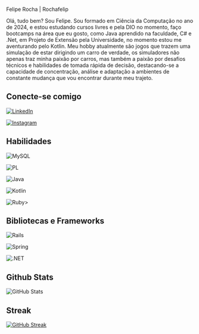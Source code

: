 
 Felipe Rocha | Rochafelip

Olá, tudo bem? Sou Felipe.
Sou formado em Ciência da Computação no ano de 2024, e estou estudando cursos livres e pela DIO no momento, faço bootcamps na área que eu gosto, como Java aprendido na faculdade, C# e .Net, em Projeto de Extensão pela Universidade, no momento estou me aventurando pelo Kotlin. 
Meu hobby atualmente são jogos que trazem uma simulação de estar dirigindo um carro de verdade, os simuladores não apenas traz minha paixão por carros, mas também a paixão por desafios técnicos e habilidades de tomada rápida de decisão, destacando-se a capacidade de concentração, análise e adaptação a ambientes de constante mudança que vou encontrar durante meu trajeto.


## Conecte-se comigo
[![LinkedIn](https://img.shields.io/badge/LinkedIn-2b0005?style=for-the-badge&logo=linkedin&logoColor=0E76A8)](https://www.linkedin.com/in/feliperochafrs/)

[![Instagram](https://img.shields.io/badge/Instagram-2b0005?style=for-the-badge&logo=instagram)](https://www.instagram.com/rochaf.r/)


## Habilidades

![MySQL](https://img.shields.io/badge/MySQL-00000F?style=for-the-badge&logo=mysql&logoColor=white)

![PL](https://img.shields.io/badge/PL%2FSQL-FFFFFF?style=for-the-badge&logo=oracle&logoColor=FF0000&labelColor=FFFFFF&color=FF0000)

![Java](https://img.shields.io/badge/java-%23ED8B00.svg?style=for-the-badge&logo=openjdk&logoColor=white)

![Kotlin](https://img.shields.io/badge/Kotlin-0095D5?&style=for-the-badge&logo=kotlin&logoColor=white)

![Ruby](https://img.shields.io/badge/Ruby-CC342D?style=for-the-badge&logo=ruby&logoColor=white)>

## Bibliotecas e Frameworks

![Rails](https://img.shields.io/badge/rails-%23CC0000.svg?style=for-the-badge&logo=ruby-on-rails&logoColor=white)

![Spring](https://img.shields.io/badge/spring-%236DB33F.svg?style=for-the-badge&logo=spring&logoColor=white)

![.NET](https://img.shields.io/badge/.NET-5C2D91?style=for-the-badge&logo=.net&logoColor=white)

## Github Stats

![GitHub Stats](https://github-readme-stats.vercel.app/api?username=RochFelipe&theme=transparent&bg_color=000&border_color=30A3DC&show_icons=true&icon_color=30A3DC&title_color=E94D5F&text_color=FFF)

## Streak

[![GitHub Streak](https://streak-stats.demolab.com/?user=RochFelipe&theme=bear&background=000&border=30A3DC&dates=FFF)](https://git.io/streak-stats)
